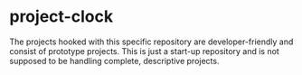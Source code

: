 # project-clock
The projects hooked with this specific repository are developer-friendly and consist of prototype projects. This is just a start-up repository and is not supposed to be handling complete, descriptive projects.
